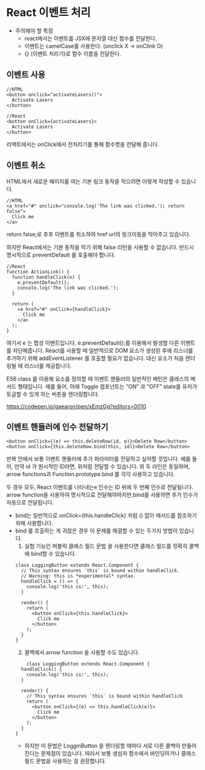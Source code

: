 # React 이벤트 처리

- 주의해야 할 특징
	- react에서는 이벤트를 JSX에 문자열 대신 함수를 전달한다.
	- 이벤트는 camelCase를 사용한다. (onclick X -> onClink O)
	- {} (이벤트 처리기)로 함수 이름을 전달한다.


## 이벤트 사용
~~~
//HTML
<button onclick="activateLasers()">
  Activate Lasers
</button>
 
//React
<button onClick={activateLasers}>
  Activate Lasers
</button>
~~~

리액트에서는 onClick에서 전처리기를 통해 함수명을 전달해 줍니다.



## 이벤트 취소

HTML에서 새로운 페이지를 여는 기본 링크 동작을 막으려면 이렇게 작성할 수 있습니다.
~~~
//HTML
<a href="#" onclick="console.log('The link was clicked.'); return false">
  Click me
</a>
~~~
return false;로 추후 이벤트를 취소하여 href url의 링크이동을 막아주고 있습니다.

하지만 React에서는 기본 동작을 막기 위해 false 리턴을 사용할 수 없습니다.
반드시 명시적으로 preventDefault 를 호출해야 합니다. 

~~~
//React
function ActionLink() {
  function handleClick(e) {
    e.preventDefault();
    console.log('The link was clicked.');
  }
 
  return (
    <a href="#" onClick={handleClick}>
      Click me
    </a>
  );
}
~~~

여기서 e 는 합성 이벤트입니다. e.preventDefault();를 이용해서 발생할 다른 이벤트를 차단해줍니다.
React를 사용할 때 일반적으로 DOM 요소가 생성된 후에 리스너를 추가하기 위해 addEventListener 를 호출할 필요가 없습니다. 대신 요소가 처음 렌더링될 때 리스너를 제공합니다.

ES6 class 를 이용해 요소를 정의할 때 이벤트 핸들러의 일반적인 패턴은 클래스의 메서드 형태입니다. 예를 들어, 아래 Toggle 컴포넌트는 “ON” 과 “OFF” state를 유저가 토글할 수 있게 하는 버튼을 렌더링합니다.

https://codepen.io/gaearon/pen/xEmzGg?editors=0010




## 이벤트 핸들러에 인수 전달하기
~~~
<button onClick={(e) => this.deleteRow(id, e)}>Delete Row</button>
<button onClick={this.deleteRow.bind(this, id)}>Delete Row</button>
~~~

반복 안에서 보통 이벤트 핸들러에 추가 파라미터를 전달하고 싶어할 것입니다. 예를 들어, 만약 id 가 원시적인 ID라면, 위처럼 전달할 수 있습니다.
위 두 라인은 동일하며, arrow functions과 Function.prototype.bind 를 각각 사용하고 있습니다.

두 경우 모두, React 이벤트를 나타내는e 인수는 ID 뒤에 두 번째 인수로 전달됩니다. arrow function을 사용하여 명시적으로 전달해야하지만,bind를 사용하면 추가 인수가 자동으로 전달됩니다.

- bind는 일반적으로 onClick={this.handleClick} 처럼 () 없이 메서드를 참조하기 위해 사용합니다.
- bind 를 호출하는 게 귀찮은 경우 이 문제를 해결할 수 있는 두가지 방법이 있습니다. 
	1. 실험 기능인 퍼블릭 클래스 필드 문법 을 사용한다면 클래스 필드를 정확히 콜백에 bind할 수 있습니다.
	~~~
	class LoggingButton extends React.Component {
	  // This syntax ensures `this` is bound within handleClick.
	  // Warning: this is *experimental* syntax.
	  handleClick = () => {
	    console.log('this is:', this);
	  }

	  render() {
	    return (
	      <button onClick={this.handleClick}>
	        Click me
	      </button>
	    );
	  }	
	}
	~~~
	2. 콜백에서 arrow function 을 사용할 수도 있습니다.
	~~~
		class LoggingButton extends React.Component {
	  handleClick() {
	    console.log('this is:', this);
	  }

	  render() {
	    // This syntax ensures `this` is bound within handleClick
	    return (
	      <button onClick={(e) => this.handleClick(e)}>
	        Click me
	      </button>
	    );
	  }
	}
	~~~
	- 하지만 이 문법은 LogginButton 을 렌더링할 때마다 서로 다른 콜백이 만들어진다는 문제점이 있습니다. 따라서 보통 생섬자 함수에서 바인딩하거나 클래스 필드 문법을 사용하는 걸 권장합니다.

